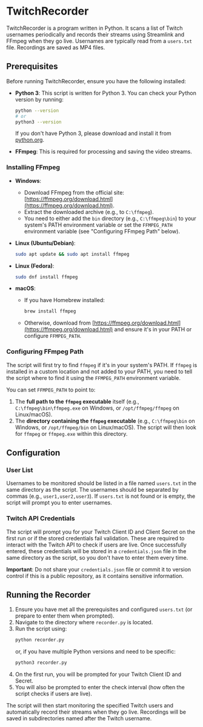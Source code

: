 # TwitchRecorder

TwitchRecorder is a program written in Python. It scans a list of Twitch usernames periodically and records their streams using Streamlink and FFmpeg when they go live. Usernames are typically read from a `users.txt` file. Recordings are saved as MP4 files.

## Prerequisites

Before running TwitchRecorder, ensure you have the following installed:

*   **Python 3**: This script is written for Python 3. You can check your Python version by running:
    ```bash
    python --version
    # or
    python3 --version
    ```
    If you don't have Python 3, please download and install it from [python.org](https://www.python.org/downloads/).

*   **FFmpeg**: This is required for processing and saving the video streams.

### Installing FFmpeg

*   **Windows**:
    *   Download FFmpeg from the official site: [https://ffmpeg.org/download.html](https://ffmpeg.org/download.html).
    *   Extract the downloaded archive (e.g., to `C:\ffmpeg`).
    *   You need to either add the `bin` directory (e.g., `C:\ffmpeg\bin`) to your system's PATH environment variable or set the `FFMPEG_PATH` environment variable (see "Configuring FFmpeg Path" below).

*   **Linux (Ubuntu/Debian)**:
    ```bash
    sudo apt update && sudo apt install ffmpeg
    ```

*   **Linux (Fedora)**:
    ```bash
    sudo dnf install ffmpeg
    ```

*   **macOS**:
    *   If you have Homebrew installed:
        ```bash
        brew install ffmpeg
        ```
    *   Otherwise, download from [https://ffmpeg.org/download.html](https://ffmpeg.org/download.html) and ensure it's in your PATH or configure `FFMPEG_PATH`.

### Configuring FFmpeg Path

The script will first try to find `ffmpeg` if it's in your system's PATH. If `ffmpeg` is installed in a custom location and not added to your PATH, you need to tell the script where to find it using the `FFMPEG_PATH` environment variable.

You can set `FFMPEG_PATH` to point to:
1.  The **full path to the `ffmpeg` executable** itself (e.g., `C:\ffmpeg\bin\ffmpeg.exe` on Windows, or `/opt/ffmpeg/ffmpeg` on Linux/macOS).
2.  The **directory containing the `ffmpeg` executable** (e.g., `C:\ffmpeg\bin` on Windows, or `/opt/ffmpeg/bin` on Linux/macOS). The script will then look for `ffmpeg` or `ffmpeg.exe` within this directory.

## Configuration

### User List
Usernames to be monitored should be listed in a file named `users.txt` in the same directory as the script. The usernames should be separated by commas (e.g., `user1,user2,user3`). If `users.txt` is not found or is empty, the script will prompt you to enter usernames.

### Twitch API Credentials
The script will prompt you for your Twitch Client ID and Client Secret on the first run or if the stored credentials fail validation. These are required to interact with the Twitch API to check if users are live.
Once successfully entered, these credentials will be stored in a `credentials.json` file in the same directory as the script, so you don't have to enter them every time.

**Important**: Do not share your `credentials.json` file or commit it to version control if this is a public repository, as it contains sensitive information.

## Running the Recorder

1.  Ensure you have met all the prerequisites and configured `users.txt` (or prepare to enter them when prompted).
2.  Navigate to the directory where `recorder.py` is located.
3.  Run the script using:
    ```bash
    python recorder.py
    ```
    or, if you have multiple Python versions and need to be specific:
    ```bash
    python3 recorder.py
    ```
4.  On the first run, you will be prompted for your Twitch Client ID and Secret.
5.  You will also be prompted to enter the check interval (how often the script checks if users are live).

The script will then start monitoring the specified Twitch users and automatically record their streams when they go live. Recordings will be saved in subdirectories named after the Twitch username.
